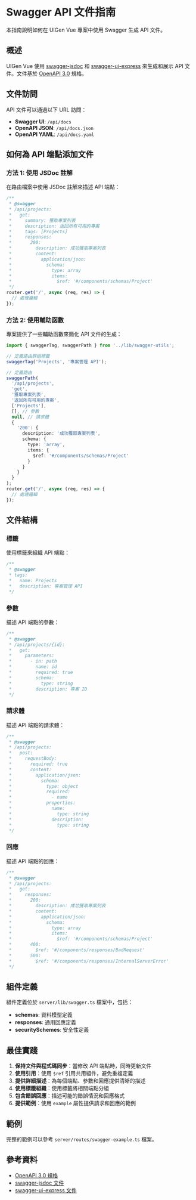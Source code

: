 # Swagger API 文件指南

本指南說明如何在 UIGen Vue 專案中使用 Swagger 生成 API 文件。

## 概述

UIGen Vue 使用 [swagger-jsdoc](https://github.com/Surnet/swagger-jsdoc) 和 [swagger-ui-express](https://github.com/scottie1984/swagger-ui-express) 來生成和展示 API 文件。文件基於 [OpenAPI 3.0](https://swagger.io/specification/) 規格。

## 文件訪問

API 文件可以通過以下 URL 訪問：

- **Swagger UI**: `/api/docs`
- **OpenAPI JSON**: `/api/docs.json`
- **OpenAPI YAML**: `/api/docs.yaml`

## 如何為 API 端點添加文件

### 方法 1: 使用 JSDoc 註解

在路由檔案中使用 JSDoc 註解來描述 API 端點：

```typescript
/**
 * @swagger
 * /api/projects:
 *   get:
 *     summary: 獲取專案列表
 *     description: 返回所有可用的專案
 *     tags: [Projects]
 *     responses:
 *       200:
 *         description: 成功獲取專案列表
 *         content:
 *           application/json:
 *             schema:
 *               type: array
 *               items:
 *                 $ref: '#/components/schemas/Project'
 */
router.get('/', async (req, res) => {
  // 處理邏輯
});
```

### 方法 2: 使用輔助函數

專案提供了一些輔助函數來簡化 API 文件的生成：

```typescript
import { swaggerTag, swaggerPath } from '../lib/swagger-utils';

// 定義路由群組標籤
swaggerTag('Projects', '專案管理 API');

// 定義路由
swaggerPath(
  '/api/projects',
  'get',
  '獲取專案列表',
  '返回所有可用的專案',
  ['Projects'],
  [], // 參數
  null, // 請求體
  {
    '200': {
      description: '成功獲取專案列表',
      schema: {
        type: 'array',
        items: {
          $ref: '#/components/schemas/Project'
        }
      }
    }
  }
);
router.get('/', async (req, res) => {
  // 處理邏輯
});
```

## 文件結構

### 標籤

使用標籤來組織 API 端點：

```typescript
/**
 * @swagger
 * tags:
 *   name: Projects
 *   description: 專案管理 API
 */
```

### 參數

描述 API 端點的參數：

```typescript
/**
 * @swagger
 * /api/projects/{id}:
 *   get:
 *     parameters:
 *       - in: path
 *         name: id
 *         required: true
 *         schema:
 *           type: string
 *         description: 專案 ID
 */
```

### 請求體

描述 API 端點的請求體：

```typescript
/**
 * @swagger
 * /api/projects:
 *   post:
 *     requestBody:
 *       required: true
 *       content:
 *         application/json:
 *           schema:
 *             type: object
 *             required:
 *               - name
 *             properties:
 *               name:
 *                 type: string
 *               description:
 *                 type: string
 */
```

### 回應

描述 API 端點的回應：

```typescript
/**
 * @swagger
 * /api/projects:
 *   get:
 *     responses:
 *       200:
 *         description: 成功獲取專案列表
 *         content:
 *           application/json:
 *             schema:
 *               type: array
 *               items:
 *                 $ref: '#/components/schemas/Project'
 *       400:
 *         $ref: '#/components/responses/BadRequest'
 *       500:
 *         $ref: '#/components/responses/InternalServerError'
 */
```

## 組件定義

組件定義位於 `server/lib/swagger.ts` 檔案中，包括：

- **schemas**: 資料模型定義
- **responses**: 通用回應定義
- **securitySchemes**: 安全性定義

## 最佳實踐

1. **保持文件與程式碼同步**：當修改 API 端點時，同時更新文件
2. **使用引用**：使用 `$ref` 引用共用組件，避免重複定義
3. **提供詳細描述**：為每個端點、參數和回應提供清晰的描述
4. **使用標籤組織**：使用標籤將相關端點分組
5. **包含錯誤回應**：描述可能的錯誤情況和回應格式
6. **提供範例**：使用 `example` 屬性提供請求和回應的範例

## 範例

完整的範例可以參考 `server/routes/swagger-example.ts` 檔案。

## 參考資料

- [OpenAPI 3.0 規格](https://swagger.io/specification/)
- [swagger-jsdoc 文件](https://github.com/Surnet/swagger-jsdoc)
- [swagger-ui-express 文件](https://github.com/scottie1984/swagger-ui-express)
